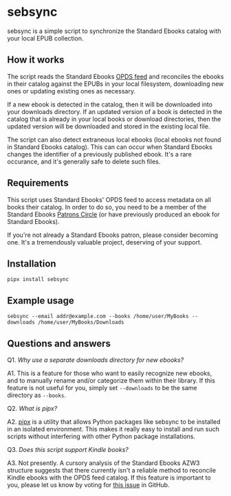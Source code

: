 # sebsync

sebsync is a simple script to synchronize the Standard Ebooks catalog with your local EPUB
collection.

## How it works

The script reads the Standard Ebooks [OPDS feed](https://standardebooks.org/feeds) and
reconciles the ebooks in their catalog against the EPUBs in your local filesystem,
downloading new ones or updating existing ones as necessary.

If a new ebook is detected in the catalog, then it will be downloaded into your downloads
directory. If an updated version of a book is detected in the catalog that is already in your
local books or download directories, then the updated version will be downloaded and stored
in the existing local file.

The script can also detect extraneous local ebooks (local ebooks not found in Standard Ebooks
catalog). This can can occur when Standard Ebooks changes the identifier of a previously
published ebook. It's a rare occurance, and it's generally safe to delete such files.

## Requirements

This script uses Standard Ebooks' OPDS feed to access metadata on all books their catalog. In
order to do so, you need to be a member of the Standard Ebooks
[Patrons Circle](https://standardebooks.org/donate#patrons-circle) (or have previously produced
an ebook for Standard Ebooks).

If you're not already a Standard Ebooks patron, please consider becoming one. It's a
tremendously valuable project, deserving of your support.

## Installation

```
pipx install sebsync
```

## Example usage

```
sebsync --email addr@example.com --books /home/user/MyBooks --downloads /home/user/MyBooks/Downloads
```

## Questions and answers

Q1. *Why use a separate downloads directory for new ebooks?*

A1. This is a feature for those who want to easily recognize new ebooks, and to manually
rename and/or categorize them within their library. If this feature is not useful for you,
simply set `--downloads` to be the same directory as `--books`.

Q2. *What is pipx?*

A2. [pipx](https://pipx.pypa.io/) is a utility that allows Python packages like sebsync to
be installed in an isolated environment. This makes it really easy to install and run such
scripts without interfering with other Python package installations.

Q3. *Does this script support Kindle books?*

A3. Not presently. A cursory analysis of the Standard Ebooks AZW3 structure suggests that there
currently isn't a reliable method to reconcile Kindle ebooks with the OPDS feed catalog. If
this feature is important to you, please let us know by voting for
[this issue](https://github.com/pbryan/sebsync/issues/2) in GitHub.
